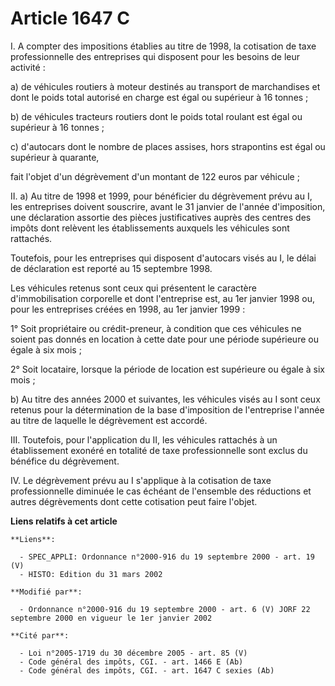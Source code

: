 # Article 1647 C

I. A compter des impositions établies au titre de 1998, la cotisation de taxe professionnelle des entreprises qui disposent
pour les besoins de leur activité :

a) de véhicules routiers à moteur destinés au transport de marchandises et dont le poids total autorisé en charge est égal ou
supérieur à 16 tonnes ;

b) de véhicules tracteurs routiers dont le poids total roulant est égal ou supérieur à 16 tonnes ;

c) d'autocars dont le nombre de places assises, hors strapontins est égal ou supérieur à quarante,

fait l'objet d'un dégrèvement d'un montant de 122 euros par véhicule ;

II. a) Au titre de 1998 et 1999, pour bénéficier du dégrèvement prévu au I, les entreprises doivent souscrire, avant le 31
janvier de l'année d'imposition, une déclaration assortie des pièces justificatives auprès des centres des impôts dont
relèvent les établissements auxquels les véhicules sont rattachés.

Toutefois, pour les entreprises qui disposent d'autocars visés au I, le délai de déclaration est reporté au 15 septembre
1998.

Les véhicules retenus sont ceux qui présentent le caractère d'immobilisation corporelle et dont l'entreprise est, au 1er
janvier 1998 ou, pour les entreprises créées en 1998, au 1er janvier 1999 :

1° Soit propriétaire ou crédit-preneur, à condition que ces véhicules ne soient pas donnés en location à cette date pour une
période supérieure ou égale à six mois ;

2° Soit locataire, lorsque la période de location est supérieure ou égale à six mois ;

b) Au titre des années 2000 et suivantes, les véhicules visés au I sont ceux retenus pour la détermination de la base
d'imposition de l'entreprise l'année au titre de laquelle le dégrèvement est accordé.

III. Toutefois, pour l'application du II, les véhicules rattachés à un établissement exonéré en totalité de taxe
professionnelle sont exclus du bénéfice du dégrèvement.

IV. Le dégrèvement prévu au I s'applique à la cotisation de taxe professionnelle diminuée le cas échéant de l'ensemble des
réductions et autres dégrèvements dont cette cotisation peut faire l'objet.

**Liens relatifs à cet article**

	**Liens**:

	  - SPEC_APPLI: Ordonnance n°2000-916 du 19 septembre 2000 - art. 19 (V)
	  - HISTO: Edition du 31 mars 2002

	**Modifié par**:

	  - Ordonnance n°2000-916 du 19 septembre 2000 - art. 6 (V) JORF 22 septembre 2000 en vigueur le 1er janvier 2002

	**Cité par**:

	  - Loi n°2005-1719 du 30 décembre 2005 - art. 85 (V)
	  - Code général des impôts, CGI. - art. 1466 E (Ab)
	  - Code général des impôts, CGI. - art. 1647 C sexies (Ab)
